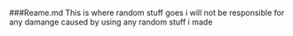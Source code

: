 ###Reame.md
This is where random stuff goes i will not be responsible for any damange caused by using any random stuff i made
